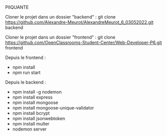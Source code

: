 PIIQUANTE

Cloner le projet dans un dossier "backend" :
git clone https://github.com/Alexandre-Meurot/AlexandreMeurot_6_03052022.git backend

Cloner le projet dans un dossier "frontend" :
git clone https://github.com/OpenClassrooms-Student-Center/Web-Developer-P6.git frontend

Depuis le frontend :

- npm install
- npm run start

Depuis le backend :

- npm install -g nodemon
- npm install express
- npm install mongoose
- npm install mongoose-unique-validator
- npm install bcrypt
- npm install jsonwebtoken
- npm install multer
- nodemon server
